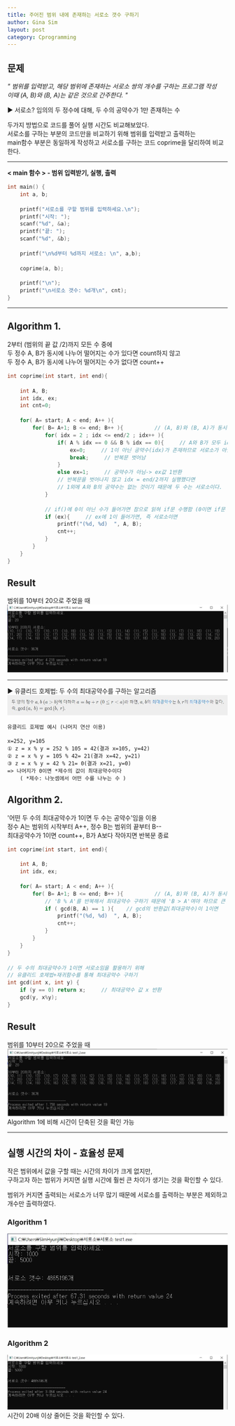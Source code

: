 ```yaml
---
title: 주어진 범위 내에 존재하는 서로소 갯수 구하기
author: Gina Sim
layout: post
category: Cprogramming
---
```


문제
------

*" 범위를 입력받고, 해당 범위에 존재하는 서로소 쌍의 개수를 구하는 프로그램 작성  
이때 (A, B)와 (B, A)는 같은 것으로 간주한다. "*  

▶ 서로소? 임의의 두 정수에 대해, 두 수의 공약수가 1만 존재하는 수  

두가지 방법으로 코드를 풀어 실행 시간도 비교해보았다.  
서로소를 구하는 부분의 코드만을 비교하기 위해 범위를 입력받고 출력하는   
main함수 부분은 동일하게 작성하고  서로소를 구하는 코드 coprime을 달리하여 비교한다.

----------

**< main 함수 > - 범위 입력받기, 실행, 출력**
```c
int main() {
   	int a, b;
   
   	printf("서로소를 구할 범위를 입력하세요.\n");
   	printf("시작: ");
   	scanf("%d", &a);
   	printf("끝: ");
   	scanf("%d", &b);
      
   	printf("\n%d부터 %d까지 서로소: \n", a,b);

	coprime(a, b);
	
   	printf("\n");
   	printf("\n서로소 갯수: %d개\n", cnt);
}
```

----------

## Algorithm 1.  

2부터 (범위의 끝 값 /2)까지 모든 수 중에  
두 정수 A, B가 동시에 나누어 떨어지는 수가 있다면 count하지 않고  
두 정수 A, B가 동시에 나누어 떨어지는 수가 없다면 count++   

```c
int coprime(int start, int end){

	int A, B;
	int idx, ex;
	int cnt=0;
	
	for( A= start; A < end; A++ ){
		for( B= A+1; B <= end; B++ ){          // (A, B)와 (B, A)가 동시에 나오지 않도록 B의 범위를 A보다 큰 값으로 잡음 
			for( idx = 2 ; idx <= end/2 ; idx++ ){      
				if( A % idx == 0 && B % idx == 0){     // A와 B가 모두 idx로 나누어 지면 idx는 A와 B의 공약수 
					ex=0;     // 1이 아닌 공약수(idx)가 존재하므로 서로소가 아님-> ex값 0반환 
					break;     // 반복문 벗어남  
				}
				else ex=1;     // 공약수가 아님-> ex값 1반환 
				// 반복문을 벗어나지 않고 idx = end/2까지 실행했다면
				// 1외에 A와 B의 공약수는 없는 것이기 때문에 두 수는 서로소이다. 
			}
			
			// if()에 0이 아닌 수가 들어가면 참으로 읽혀 if문 수행함 (0이면 if문 수행하지 않고 넘어감) 
			if (ex){     // ex에 1이 들어가면, 즉 서로소이면 
				printf("(%d, %d)  ", A, B);
				cnt++;
			}
		}
	}
} 
```

## Result  

범위를 10부터 20으로 주었을 때  
<img src= "/_img/coprime_result.jpg">  

----------

▶  유클리드 호제법: 두 수의 최대공약수를 구하는 알고리즘  
<img src="/_img/gcd.jpg">  

```
유클리드 호제법 예시 (나머지 연산 이용)  

x=252, y=105   
① z = x % y = 252 % 105 = 42(결과 x=105, y=42)   
② z = x % y = 105 % 42= 21(결과 x=42, y=21)   
③ z = x % y = 42 % 21= 0(결과 x=21, y=0)   
=> 나머지가 0이면 *제수의 값이 최대공약수이다  
    ( *제수: 나눗셈에서 어떤 수를 나누는 수 )  
```

## Algorithm 2.  

'어떤 두 수의 최대공약수가 1이면 두 수는 공약수'임을 이용  
정수 A는 범위의 시작부터 A++,  정수 B는 범위의 끝부터 B--  
최대공약수가 1이면 count++, B가 A보다 작아지면 반복문 종료  

```c
int coprime(int start, int end){

	int A, B;
	int idx, ex;
	
	for( A= start; A < end; A++ ){
		for( B= A+1; B <= end; B++ ){          // (A, B)와 (B, A)가 동시에 나오지 않도록 B의 범위를 A보다 큰 값으로 잡음 
			// 'B % A'를 반복해서 최대공약수 구하기 때문에 'B > A'여야 하므로 큰 값의 범위인 B를 앞에 넣어줌 
			if ( gcd(B, A) == 1 ){    // gcd의 반환값(최대공약수)이 1이면 
				printf("(%d, %d)  ", A, B);
				cnt++;
			}
		}
	}
} 

// 두 수의 최대공약수가 1이면 서로소임을 활용하기 위해
// 유클리드 호제법+재귀함수를 통해 최대공약수 구하기
int gcd(int x, int y) {
	if (y == 0) return x;     // 최대공약수 값 x 반환 
	gcd(y, x%y);
}
```

## Result  

범위를 10부터 20으로 주었을 때  
<img src= "/_img/coprime2_result.jpg">  
Algorithm 1에 비해 시간이 단축된 것을 확인 가능  

----------

## 실행 시간의 차이 - 효율성 문제     

작은 범위에서 값을 구할 때는 시간의 차이가 크게 없지만,  
구하고자 하는 범위가 커지면 실행 시간에 훨씬 큰 차이가 생기는 것을 확인할 수 있다.  

범위가 커지면 출력되는 서로소가 너무 많기 때문에 서로소를 출력하는 부분은 제외하고 개수만 출력하였다.  

### Algorithm 1  

<img src="/_img/coprime_algorithm1_result.jpg">  
  
### Algorithm 2   

<img src="/_img/coprime_algorithm2_result.jpg">  
시간이 20배 이상 줄어든 것을 확인할 수 있다.

